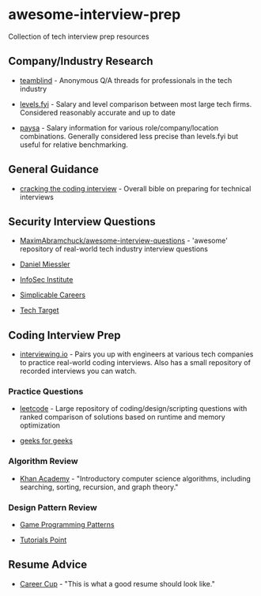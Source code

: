 # awesome-interview-prep
Collection of tech interview prep resources

## Company/Industry Research

* [teamblind](https://www.teamblind.com/articles/Topics) - Anonymous Q/A threads for professionals in the tech industry

* [levels.fyi](https://www.levels.fyi) - Salary and level comparison between most large tech firms. Considered reasonably accurate and up to date

* [paysa](https://www.paysa.com/salaries) - Salary information for various role/company/location combinations. Generally considered less precise than levels.fyi but useful for relative benchmarking.

## General Guidance

* [cracking the coding interview](http://www.crackingthecodinginterview.com/) - Overall bible on preparing for technical interviews

## Security Interview Questions

* [MaximAbramchuck/awesome-interview-questions](https://github.com/MaximAbramchuck/awesome-interview-questions) - 'awesome' repository of real-world tech industry interview questions

* [Daniel Miessler](https://danielmiessler.com/study/infosec_interview_questions/)

* [InfoSec Institute](https://resources.infosecinstitute.com/top-50-information-security-interview-questions/)

* [Simplicable Careers](https://careers.simplicable.com/careers/new/101-IT-security-interview-questions)

* [Tech Target](https://searchsecurity.techtarget.com/tip/How-to-prepare-for-an-information-security-job-interview)

## Coding Interview Prep

* [interviewing.io](https://interviewing.io/) - Pairs you up with engineers at various tech companies to practice real-world coding interviews. Also has a small repository of recorded interviews you can watch.

### Practice Questions

* [leetcode](https://leetcode.com) - Large repository of coding/design/scripting questions with ranked comparison of solutions based on runtime and memory optimization

* [geeks for geeks](https://practice.geeksforgeeks.org/)

### Algorithm Review

* [Khan Academy](https://www.khanacademy.org/computing/computer-science/algorithms) - "Introductory computer science algorithms, including searching, sorting, recursion, and graph theory."

### Design Pattern Review

* [Game Programming Patterns](http://www.gameprogrammingpatterns.com/)

* [Tutorials Point](http://www.tutorialspoint.com/design_pattern/design_pattern_interview_questions.htm)

## Resume Advice

* [Career Cup](https://www.careercup.com/resume) - "This is what a good resume should look like."
